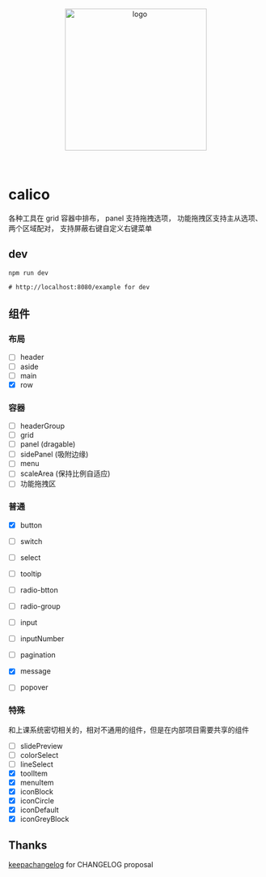 <br>
<p align="center">
  <img width="280px" src="https://static.yi-you.org/calico/logo/logo.png" alt="logo" />
</p>
<br>

# calico
各种工具在 grid 容器中排布，
panel 支持拖拽选项，
功能拖拽区支持主从选项、两个区域配对，
支持屏蔽右键自定义右键菜单

## dev
```
npm run dev

# http://localhost:8080/example for dev
```

## 组件

### 布局
- [ ] header
- [ ] aside
- [ ] main
- [x] row

### 容器
- [ ] headerGroup
- [ ] grid
- [ ] panel (dragable)
- [ ] sidePanel (吸附边缘)
- [ ] menu
- [ ] scaleArea (保持比例自适应)
- [ ] 功能拖拽区

### 普通
- [x] button
- [ ] switch
- [ ] select
- [ ] tooltip
- [ ] radio-btton
- [ ] radio-group
- [ ] input
- [ ] inputNumber
- [ ] pagination
- [x] message
- [ ] popover


### 特殊
和上课系统密切相关的，相对不通用的组件，但是在内部项目需要共享的组件
- [ ] slidePreview
- [ ] colorSelect
- [ ] lineSelect
- [x] toolItem
- [x] menuItem
- [x] iconBlock
- [x] iconCircle
- [x] iconDefault
- [x] iconGreyBlock

## Thanks

[keepachangelog](https://keepachangelog.com/zh-CN/1.0.0/) for CHANGELOG proposal
